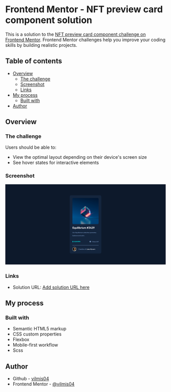 # Frontend Mentor - NFT preview card component solution

This is a solution to the [NFT preview card component challenge on Frontend Mentor](https://www.frontendmentor.io/challenges/nft-preview-card-component-SbdUL_w0U). Frontend Mentor challenges help you improve your coding skills by building realistic projects. 

## Table of contents

- [Overview](#overview)
  - [The challenge](#the-challenge)
  - [Screenshot](#screenshot)
  - [Links](#links)
- [My process](#my-process)
  - [Built with](#built-with)
- [Author](#author)

## Overview

### The challenge

Users should be able to:

- View the optimal layout depending on their device's screen size
- See hover states for interactive elements

### Screenshot

![](./screenshot.jpg)

### Links

- Solution URL: [Add solution URL here](https://github.com/vilmis04/nft-preview-card-component-main)

## My process

### Built with

- Semantic HTML5 markup
- CSS custom properties
- Flexbox
- Mobile-first workflow
- Scss

## Author

- Github - [vilmis04](https://github.com/vilmis04)
- Frontend Mentor - [@vilmis04](https://www.frontendmentor.io/profile/vilmis04)